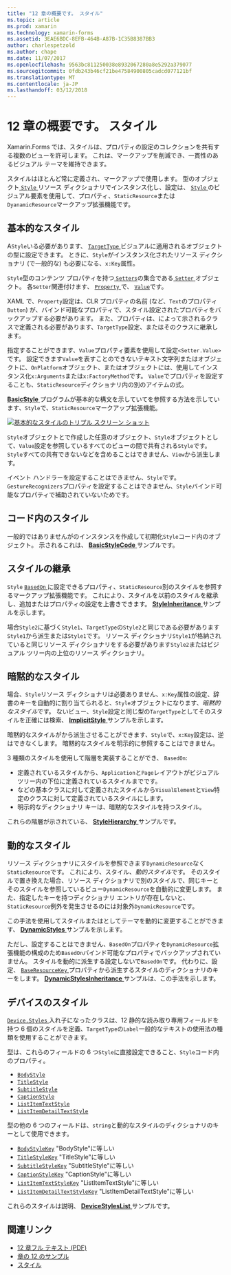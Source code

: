 ```yaml
---
title: "12 章の概要です。 スタイル"
ms.topic: article
ms.prod: xamarin
ms.technology: xamarin-forms
ms.assetid: 3EAE6BDC-8EFB-464B-A87B-1C35B8387BB3
author: charlespetzold
ms.author: chape
ms.date: 11/07/2017
ms.openlocfilehash: 9563bc811250038e8932067280a8e5292a379077
ms.sourcegitcommit: 0fdb243b46cf21be47584900805cadcd077121bf
ms.translationtype: MT
ms.contentlocale: ja-JP
ms.lasthandoff: 03/12/2018
---
```

# <a name="summary-of-chapter-12-styles"></a>12 章の概要です。 スタイル

Xamarin.Forms では、スタイルは、プロパティの設定のコレクションを共有する複数のビューを許可します。 これは、マークアップを削減でき、一貫性のあるビジュアル テーマを維持できます。

スタイルはほとんど常に定義され、マークアップで使用します。 型のオブジェクト[ `Style` ](https://developer.xamarin.com/api/type/Xamarin.Forms.Style/)リソース ディクショナリでインスタンス化し、設定は、 [ `Style` ](https://developer.xamarin.com/api/property/Xamarin.Forms.VisualElement.Style/)のビジュアル要素を使用して、プロパティ、`StaticResource`または`DyanamicResource`マークアップ拡張機能です。

## <a name="the-basic-style"></a>基本的なスタイル

A`Style`いる必要があります、 [ `TargetType` ](https://developer.xamarin.com/api/property/Xamarin.Forms.Style.TargetType/)ビジュアルに適用されるオブジェクトの型に設定できます。 ときに、`Style`がインスタンス化されたリソース ディクショナリ (で一般的な) も必要になる、`x:Key`属性。

`Style`型のコンテンツ プロパティを持つ[ `Setters`](https://developer.xamarin.com/api/property/Xamarin.Forms.Style.Setters/)の集合である[ `Setter` ](https://developer.xamarin.com/api/type/Xamarin.Forms.Setter/)オブジェクト。 各`Setter`関連付けます、 [ `Property` ](https://developer.xamarin.com/api/property/Xamarin.Forms.Setter.Property/)で、 [ `Value`](https://developer.xamarin.com/api/property/Xamarin.Forms.Setter.Value/)です。

XAML で、`Property`設定は、CLR プロパティの名前 (など、`Text`のプロパティ`Button`) が、バインド可能なプロパティで、スタイル設定されたプロパティをバックアップする必要があります。 また、プロパティは、によって示されるクラスで定義される必要があります、`TargetType`設定、またはそのクラスに継承します。

指定することができます、`Value`プロパティ要素を使用して設定`<Setter.Value>`です。 設定できます`Value`を表すことのできないテキスト文字列またはオブジェクトに、`OnPlatform`オブジェクト、またはオブジェクトには、使用してインスタンス化`x:Arguments`または`x:FactoryMethod`です。 `Value`でプロパティを設定することも、`StaticResource`ディクショナリ内の別のアイテムの式。

[ **BasicStyle** ](https://github.com/xamarin/xamarin-forms-book-samples/tree/master/Chapter12/BasicStyle)プログラムが基本的な構文を示していてを参照する方法を示しています、`Style`で、`StaticResource`マークアップ拡張機能。

[![基本的なスタイルのトリプル スクリーン ショット](images/ch12fg01-small.png "の基本的なスタイル")](images/ch12fg01-large.png#lightbox "の基本的なスタイル")

`Style`オブジェクトとで作成した任意のオブジェクト、`Style`オブジェクトとして、`Value`設定を参照しているすべてのビューの間で共有される`Style`です。 `Style`すべての共有できないなどを含めることはできません、`View`から派生します。

イベント ハンドラーを設定することはできません、`Style`です。 `GestureRecognizers`プロパティを設定することはできません、`Style`バインド可能なプロパティで補助されていないためです。

## <a name="styles-in-code"></a>コード内のスタイル

一般的ではありませんがのインスタンスを作成して初期化`Style`コード内のオブジェクト。 示されるこれは、 [ **BasicStyleCode** ](https://github.com/xamarin/xamarin-forms-book-samples/tree/master/Chapter12/BasicStyleCode)サンプルです。

## <a name="style-inheritance"></a>スタイルの継承

`Style` [ `BasedOn` ](https://developer.xamarin.com/api/property/Xamarin.Forms.Style.BasedOn/)に設定できるプロパティ、`StaticResource`別のスタイルを参照するマークアップ拡張機能です。 これにより、スタイルを以前のスタイルを継承し、追加またはプロパティの設定を上書きできます。 [ **StyleInheritance** ](https://github.com/xamarin/xamarin-forms-book-samples/tree/master/Chapter12/StyleInheritance)サンプルを示します。

場合`Style2`に基づく`Style1`、`TargetType`の`Style2`と同じである必要があります`Style1`から派生または`Style1`です。 リソース ディクショナリ`Style1`が格納されていると同じリソース ディクショナリをする必要があります`Style2`またはビジュアル ツリー内の上位のリソース ディクショナリ。

## <a name="implicit-styles"></a>暗黙的なスタイル

場合、`Style`リソース ディクショナリは必要ありません、`x:Key`属性の設定、辞書のキーを自動的に割り当てられると、`Style`オブジェクトになります、*暗黙的なスタイル*です。 ないビュー、`Style`設定と同じ型の`TargetType`としてそのスタイルを正確には検索、 [ **ImplicitStyle** ](https://github.com/xamarin/xamarin-forms-book-samples/tree/master/Chapter12/ImplicitStyle)サンプルを示します。

暗黙的なスタイルがから派生させることができます、`Style`で、`x:Key`設定は、逆はできなくします。 暗黙的なスタイルを明示的に参照することはできません。

3 種類のスタイルを使用して階層を実装することができ、 `BasedOn`:

- 定義されているスタイルから、`Application`と`Page`レイアウトがビジュアル ツリー内の下位に定義されているスタイルまでです。
- などの基本クラスに対して定義されたスタイルから`VisualElement`と`View`特定のクラスに対して定義されているスタイルにします。
- 明示的なディクショナリ キーは、暗黙的なスタイルを持つスタイル。

これらの階層が示されている、 [ **StyleHierarchy** ](https://github.com/xamarin/xamarin-forms-book-samples/tree/master/Chapter12/StyleHierarchy)サンプルです。

## <a name="dynamic-styles"></a>動的なスタイル

リソース ディクショナリにスタイルを参照できます`DynamicResource`なく`StaticResource`です。 これにより、スタイル、*動的スタイル*です。 そのスタイルで置き換えた場合、リソース ディクショナリで別のスタイルで、同じキーとそのスタイルを参照しているビュー`DynamicResource`を自動的に変更します。 また、指定したキーを持つディクショナリ エントリが存在しないと、`StaticResource`例外を発生させるのには対象外`DynamicResource`です。

この手法を使用してスタイルまたはとしてテーマを動的に変更することができます、 [ **DynamicStyles** ](https://github.com/xamarin/xamarin-forms-book-samples/tree/master/Chapter12/DynamicStyles)サンプルを示します。

ただし、設定することはできません、`BasedOn`プロパティを`DynamicResource`拡張機能の構成のため`BasedOn`バインド可能なプロパティでバックアップされていません。 スタイルを動的に派生する設定しないで`BasedOn`です。 代わりに、設定、 [ `BaseResourceKey` ](https://developer.xamarin.com/api/property/Xamarin.Forms.Style.BaseResourceKey/)プロパティから派生するスタイルのディクショナリのキーをします。 [ **DynamicStylesInheritance** ](https://github.com/xamarin/xamarin-forms-book-samples/tree/master/Chapter12/DynaStylesInh)サンプルは、この手法を示します。

## <a name="device-styles"></a>デバイスのスタイル

[ `Device.Styles` ](https://developer.xamarin.com/api/type/Xamarin.Forms.Device+Styles/)入れ子になったクラスは、12 静的な読み取り専用フィールドを持つ 6 個のスタイルを定義、`TargetType`の`Label`一般的なテキストの使用法の種類を使用することができます。

型は、これらのフィールドの 6 つ`Style`に直接設定できること、`Style`コード内のプロパティ。

- [`BodyStyle`](https://developer.xamarin.com/api/field/Xamarin.Forms.Device+Styles.BodyStyle/)
- [`TitleStyle`](https://developer.xamarin.com/api/field/Xamarin.Forms.Device+Styles.TitleStyle/)
- [`SubtitleStyle`](https://developer.xamarin.com/api/field/Xamarin.Forms.Device+Styles.SubtitleStyle/)
- [`CaptionStyle`](https://developer.xamarin.com/api/field/Xamarin.Forms.Device+Styles.CaptionStyle/)
- [`ListItemTextStyle`](https://developer.xamarin.com/api/field/Xamarin.Forms.Device+Styles.ListItemTextStyle/)
- [`ListItemDetailTextStyle`](https://developer.xamarin.com/api/field/Xamarin.Forms.Device+Styles.ListItemDetailTextStyle/)

型の他の 6 つのフィールドは、`string`と動的なスタイルのディクショナリのキーとして使用できます。

- [`BodyStyleKey`](https://developer.xamarin.com/api/field/Xamarin.Forms.Device+Styles.BodyStyleKey/) "BodyStyle"に等しい
- [`TitleStyleKey`](https://developer.xamarin.com/api/field/Xamarin.Forms.Device+Styles.TitleStyleKey/) "TitleStyle"に等しい
- [`SubtitleStyleKey`](https://developer.xamarin.com/api/field/Xamarin.Forms.Device+Styles.SubtitleStyleKey/) "SubtitleStyle"に等しい
- [`CaptionStyleKey`](https://developer.xamarin.com/api/field/Xamarin.Forms.Device+Styles.CaptionStyleKey/) "CaptionStyle"に等しい
- [`ListItemTextStyleKey`](https://developer.xamarin.com/api/field/Xamarin.Forms.Device+Styles.ListItemTextStyleKey/) "ListItemTextStyle"に等しい
- [`ListItemDetailTextStyleKey`](https://developer.xamarin.com/api/field/Xamarin.Forms.Device+Styles.ListItemDetailTextStyleKey/) "ListItemDetailTextStyle"に等しい

これらのスタイルは説明、 [ **DeviceStylesList** ](https://github.com/xamarin/xamarin-forms-book-samples/tree/master/Chapter12/DeviceStylesList)サンプルです。



## <a name="related-links"></a>関連リンク

- [12 章フル テキスト (PDF)](https://download.xamarin.com/developer/xamarin-forms-book/XamarinFormsBook-Ch12-Apr2016.pdf)
- [章の 12 のサンプル](https://github.com/xamarin/xamarin-forms-book-samples/tree/master/Chapter12)
- [スタイル](~/xamarin-forms/user-interface/styles/index.md)
